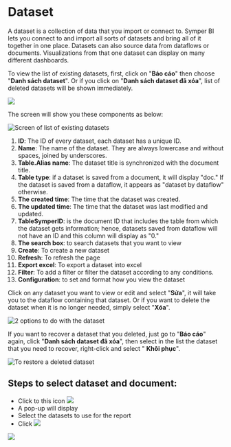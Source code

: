 # Dataset

&#x20;A dataset is a collection of data that you import or connect to. Symper BI lets you connect to and import all sorts of datasets and bring all of it together in one place. Datasets can also source data from dataflows or documents. Visualizations from that one dataset can display on many different dashboards.&#x20;

To view the list of existing datasets, first, click on "**Báo cáo**" then choose "**Danh sách dataset**". Or if you click on "**Danh sách dataset đã xóa**", list of deleted datasets will be shown immediately.

![](<../.gitbook/assets/image (101).png>)

The screen will show you these components as below:

![Screen of list of existing datasets](<../.gitbook/assets/image (10).png>)

1. **ID**: The ID of every dataset, each dataset has a unique ID.
2. **Name**: The name of the dataset. They are always lowercase and without spaces, joined by underscores.
3. **Table.Alias name**: The dataset title is synchronized with the document title.
4. **Table type**: if a dataset is saved from a document, it will display "doc." If the dataset is saved from a dataflow, it appears as "dataset by dataflow" otherwise.
5. &#x20;**The created time**: The time that the dataset was created.
6. &#x20;**The updated time**: The time that the dataset was last modified and updated.
7. &#x20;**TableSymperID**: is the document ID that includes the table from which the dataset gets information; hence, datasets saved from dataflow will not have an ID and this column will display as "0."
8. &#x20;**The search box**: to search datasets that you want to view
9. &#x20;**Create**: To create a new dataset
10. &#x20;**Refresh**: To refresh the page
11. &#x20;**Export excel**: To export a dataset into excel
12. &#x20;**Filter**: To add a filter or filter the dataset according to any conditions.
13. &#x20; **Configuration**: to set and format how you view the dataset

Click on any dataset you want to view or edit and select "**Sửa**", it will take you to the dataflow containing that dataset. Or if you want to delete the dataset when it is no longer needed, simply select "**Xóa**".

![2 options to do with the dataset](<../.gitbook/assets/image (214).png>)

If you want to recover a dataset that you deleted, just go to "**Báo cáo**" again, click "**Danh sách dataset đã xóa**", then select in the list the dataset that you need to recover, right-click and select " **Khôi phục**".

![To restore a deleted dataset](<../.gitbook/assets/image (131).png>)



## **Steps to select dataset and document:**

* Click to this icon ![](https://lh5.googleusercontent.com/CWZXALcBjlxASXaj8dqIRetkfTUq3wQvHY\_mnYaayRxAiHWU-0izpQUsq21dtARBUKxUn6J4kwei5juB-kBsSsBAgerEJ2a\_txcmc-05i3Om9Vu0m\_fTduWXlfHtevvKCNG9VAvy)
* A pop-up will display
* Select the datasets to use for the report
* Click ![](https://lh5.googleusercontent.com/VqHhsuQ239n0x\_Pi6TE3oHPLmu\_AX6Jy2QKYBSpHVtA-4MJ5xcukTdXAdkNI\_ug2QhMXRmwb-LcpNQYEXP7yi0lcFkBYdlKvLFBVNxKH0GOYcoNxoDi\_fkEo4ZbWuC7crhEiLTIy)

![](https://lh4.googleusercontent.com/A3wdSzfRr2o0QIvZPHeoHggrepvRPjWul32rQhImDYilb10VDC-6lxQ1um1ZNFho5wBhfL7TRcGyaBseVuJfeF87zzlJml-ipbBX2alKr8NEVmRe1elkEYPH6JGIUr0vIhV\_fjzV)

